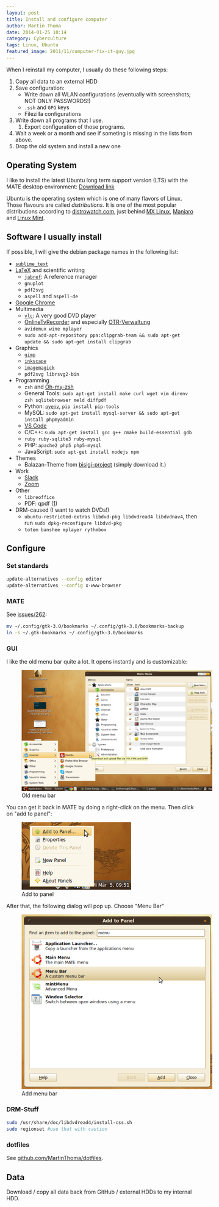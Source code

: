 ```yaml
---
layout: post
title: Install and configure computer
author: Martin Thoma
date: 2014-01-25 10:14
category: Cyberculture
tags: Linux, Ubuntu
featured_image: 2011/11/computer-fix-it-guy.jpg
---
```

When I reinstall my computer, I usually do these following steps:

1. Copy all data to an external HDD
2. Save configuration:
    * Write down all WLAN configurations (eventually with screenshots; NOT ONLY PASSWORDS!)
    * `.ssh` and `GPG` keys
    * Filezilla configurations
3. Write down all programs that I use.
    1. Export configuration of those programs.
4. Wait a week or a month and see if someting is missing in the lists from above.
5. Drop the old system and install a new one


## Operating System

I like to install the latest Ubuntu long term support version (LTS) with the
MATE desktop environment: [Download link](https://ubuntu-mate.org/download/)

Ubuntu is the operating system which is one of many flavors of Linux. Those
flavours are called *distributions*. It is one
of the most popular distributions according to [distrowatch.com](https://distrowatch.com/table.php?distribution=mx),
just behind [MX Linux](https://en.wikipedia.org/wiki/MX_Linux), [Manjaro](https://en.wikipedia.org/wiki/Manjaro)
and [Linux Mint](https://en.wikipedia.org/wiki/Linux_Mint).




## Software I usually install

If possible, I will give the debian package names in the following list:

* [`sublime_text`](//martin-thoma.com/sublime-text/)
* [LaTeX](../how-to-install-the-latest-latex-version/) and scientific writing
    * [`jabref`](//martin-thoma.com/reference-management-with-jabref/): A reference manager
    * `gnuplot`
    * `pdf2svg`
    * `aspell` and `aspell-de`
* [Google Chrome](https://www.google.com/intl/de/chrome/browser/)
* Multimedia
    * [`vlc`](http://www.videolan.org/vlc/): A very good DVD player
    * [OnlineTvRecorder](http://wiki.ubuntuusers.de/OnlineTvRecorder) and especially [OTR-Verwaltung](http://wiki.ubuntuusers.de/OTR-Verwaltung)
    * `avidemux wine mplayer`
    * `sudo add-apt-repository ppa:clipgrab-team && sudo apt-get update && sudo apt-get install clipgrab`
* Graphics
    * [`gimp`](http://www.gimp.org/)
    * [`inkscape`](http://www.inkscape.org/)
    * [`imagemagick`](http://www.imagemagick.org/script/index.php)
    * `pdf2svg librsvg2-bin`
* Programming
    * `zsh` and [Oh-my-zsh](../working-terminal/)
    * General Tools: `sudo apt-get install make curl wget vim direnv zsh sqlitebrowser meld diffpdf`
    * Python: [`pyenv`](https://github.com/pyenv/pyenv), `pip install pip-tools`
    * MySQL: `sudo apt-get install mysql-server && sudo apt-get install phpmyadmin`
    * [VS Code](https://code.visualstudio.com/)
    * C/C++: `sudo apt-get install gcc g++ cmake build-essential gdb`
    * `ruby ruby-sqlite3 ruby-mysql`
    * PHP: `apache2 php5 php5-mysql`
    * JavaScript: `sudo apt-get install nodejs npm`
* Themes
    * Balazan-Theme from [bisigi-project](http://www.bisigi-project.org/?page_id=8&lang=en) (simply download it.)
* Work
    * [Slack](https://slack.com/intl/de-de/downloads/linux)
    * [Zoom](https://support.zoom.us/hc/en-us/articles/204206269-Installing-or-updating-Zoom-on-Linux)
* Other
    * `libreoffice`
    * PDF: qpdf ([1](https://askubuntu.com/a/672001/10425))
* DRM-caused (I want to watch DVDs!)
    * `ubuntu-restricted-extras libdvd-pkg libdvdread4 libdvdnav4`, then run
    `sudo dpkg-reconfigure libdvd-pkg`
    * `totem banshee mplayer rythmbox`


## Configure

### Set standards

```bash
update-alternatives --config editor
update-alternatives --config x-www-browser
```

### MATE

See [issues/262](https://github.com/mate-desktop/caja/issues/262):

```bash
mv ~/.config/gtk-3.0/bookmarks ~/.config/gtk-3.0/bookmarks-backup
ln -s ~/.gtk-bookmarks ~/.config/gtk-3.0/bookmarks
```

### GUI

I like the old menu bar quite a lot. It opens instantly and is customizable:


<figure class="aligncenter">
            <a href="../images/2014/03/mate-old-menu.png"><img src="../images/2014/03/mate-old-menu.png" alt="Old menu bar" style="max-width:500px;" class=""/></a>
            <figcaption class="text-center">Old menu bar</figcaption>
        </figure>

You can get it back in MATE by doing a right-click on the menu. Then click on
"add to panel":

<figure class="aligncenter">
            <a href="../images/2014/03/mate-add-to-panel.png"><img src="../images/2014/03/mate-add-to-panel.png" alt="Add to panel" style="max-width:287px;" class=""/></a>
            <figcaption class="text-center">Add to panel</figcaption>
        </figure>

After that, the following dialog will pop up. Choose "Menu Bar"

<figure class="aligncenter">
            <a href="../images/2014/03/mate-add-menu-bar.png"><img src="../images/2014/03/mate-add-menu-bar.png" alt="Add menu bar" style="max-width:500px;" class=""/></a>
            <figcaption class="text-center">Add menu bar</figcaption>
        </figure>

### DRM-Stuff

```bash
sudo /usr/share/doc/libdvdread4/install-css.sh
sudo regionset #use that with caution
```

### dotfiles
See [github.com/MartinThoma/dotfiles](https://github.com/MartinThoma/dotfiles).

## Data
Download / copy all data back from GitHub / external HDDs to my internal HDD.
